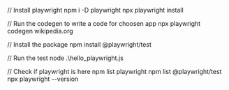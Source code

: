 // Install playwright
npm i -D playwright
npx playwright install 

// Run the codegen to write a code for choosen app
npx playwright codegen wikipedia.org

// Install the package
npm install @playwright/test

// Run the test
node .\hello_playwright.js

// Check if playwright is here
npm list playwright
npm list @playwright/test
npx playwright --version